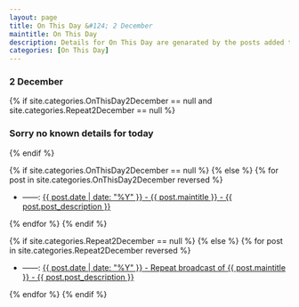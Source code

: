 ```yaml
---
layout: page
title: On This Day &#124; 2 December
maintitle: On This Day
description: Details for On This Day are genarated by the posts added to the website so the content is subject to changes/updates over time.
categories: [On This Day]
---
```


<h3>2 December</h3>

{% if site.categories.OnThisDay2December == null and site.categories.Repeat2December == null %}
  <h3>Sorry no known details for today</h3>
{% endif %}

{% if site.categories.OnThisDay2December == null %}
{% else %}
{% for post in site.categories.OnThisDay2December reversed %}
<ul>
<li> ——: <a href="{{ post.url }}">{{ post.date | date: "%Y" }} - {{ post.maintitle }} - {{ post.post_description }}</a></li>
</ul>
{% endfor %}
{% endif %}

{% if site.categories.Repeat2December == null %}
{% else %}
{% for post in site.categories.Repeat2December reversed %}
<ul>
<li> ——: <a href="{{ post.url }}">{{ post.date | date: "%Y" }} - Repeat broadcast of {{ post.maintitle }} - {{ post.post_description }}</a></li>
</ul>
{% endfor %}
{% endif %}

